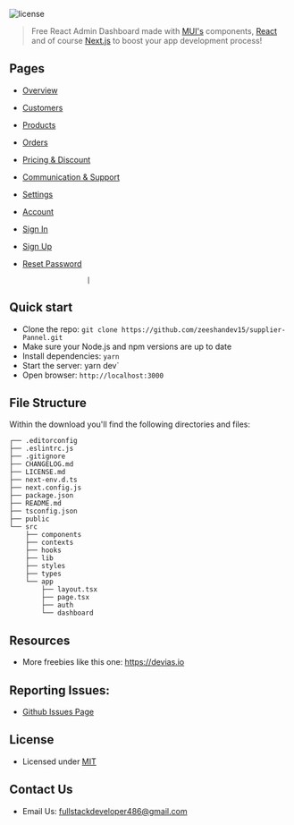 ![license](https://img.shields.io/badge/license-MIT-blue.svg)

> Free React Admin Dashboard made with [MUI's](https://mui.com) components, [React](https://reactjs.org) and of course [Next.js](https://github.com/vercel/next.js) to boost your app development process!

## Pages

- [Overview](https://material-kit-react.devias.io)
- [Customers](https://material-kit-react.devias.io/dashboard/customers)
- [Products](https://material-kit-react.devias.io/dashboard/products)
- [Orders](https://material-kit-react.devias.io/dashboard/orders)
- [Pricing & Discount](https://material-kit-react.devias.io/dashboard/pricing)
- [Communication & Support](https://material-kit-react.devias.io/dashboard/communication)
- [Settings](https://material-kit-react.devias.io/dashboard/settings)
- [Account](https://material-kit-react.devias.io/dashboard/account)
- [Sign In](https://material-kit-react.devias.io/auth/sign-in)
- [Sign Up](https://material-kit-react.devias.io/auth/sign-up)
- [Reset Password](https://material-kit-react.devias.io/auth/reset-password)

                      |

## Quick start

- Clone the repo: `git clone https://github.com/zeeshandev15/supplier-Pannel.git`
- Make sure your Node.js and npm versions are up to date
- Install dependencies: `yarn`
- Start the server: yarn dev`
- Open browser: `http://localhost:3000`

## File Structure

Within the download you'll find the following directories and files:

```
┌── .editorconfig
├── .eslintrc.js
├── .gitignore
├── CHANGELOG.md
├── LICENSE.md
├── next-env.d.ts
├── next.config.js
├── package.json
├── README.md
├── tsconfig.json
├── public
└── src
	├── components
	├── contexts
	├── hooks
	├── lib
	├── styles
	├── types
	└── app
		├── layout.tsx
		├── page.tsx
		├── auth
		└── dashboard
```
## Resources

- More freebies like this one: https://devias.io

## Reporting Issues:

- [Github Issues Page](https://github.com/zeeshandev15/supplier-Pannel.git)

## License

- Licensed under [MIT](https://github.com/devias-io/material-kit-react/blob/main/LICENSE.md)

## Contact Us

- Email Us: fullstackdeveloper486@gmail.com
